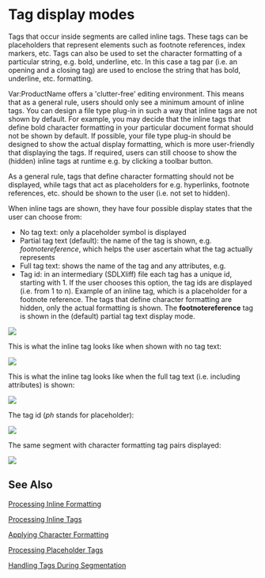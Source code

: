 Tag display modes
=====
Tags that occur inside segments are called inline tags. These tags can be placeholders that represent elements such as footnote references, index markers, etc. Tags can also be used to set the character formatting of a particular string, e.g. bold, underline, etc. In this case a tag par (i.e. an opening and a closing tag) are used to enclose the string that has bold, underline, etc. formatting.

 Var:ProductName offers a 'clutter-free' editing environment. This means that as a general rule, users should only see a minimum amount of inline tags. You can design a file type plug-in in such a way that inline tags are not shown by default. For example, you may decide that the inline tags that define bold character formatting in your particular document format should not be shown by default. If possible, your file type plug-in should be designed to show the actual display formatting, which is more user-friendly that displaying the tags. If required, users can still choose to show the (hidden) inline tags at runtime e.g. by clicking a toolbar button.

As a general rule, tags that define character formatting should not be displayed, while tags that act as placeholders for e.g. hyperlinks, footnote references, etc. should be shown to the user (i.e. not set to hidden).

When inline tags are shown, they have four possible display states that the user can choose from:

* No tag text: only a placeholder symbol is displayed
* Partial tag text (default): the name of the tag is shown, e.g. *footnotereference*, which helps the user ascertain what the tag actually represents
* Full tag text: shows the name of the tag and any attributes, e.g. *<footnotereference font='Arial'>*
* Tag id: in an intermediary (SDLXliff) file each tag has a unique id, starting with 1. If the user chooses this option, the tag ids are displayed (i.e. from 1 to n).
Example of an inline tag, which is a placeholder for a footnote reference. The tags that define character formatting are hidden, only the actual formatting is shown. The **footnotereference** tag is shown in the (default) partial tag text display mode.

<img style="display:block; " src="images/Tag01.jpg"/>

This is what the inline tag looks like when shown with no tag text:

<img style="display:block; " src="images/Tag02.jpg"/>


This is what the inline tag looks like when the full tag text (i.e. including attributes) is shown:

<img style="display:block; " src="images/Tag03.jpg"/>

The tag id (*ph* stands for placeholder):

<img style="display:block; " src="images/Tag04.jpg"/>


The same segment with character formatting tag pairs displayed:

<img style="display:block; " src="images/Tag05.jpg"/>

See Also
-----------
[Processing Inline Formatting](processing_inline_formatting.md)

[Processing Inline Tags](processing_inline_tags.md)

[Applying Character Formatting](applying_character_formatting.md)

[Processing Placeholder Tags](processing_placeholder_tags.md)

[Handling Tags During Segmentation](handling_tags_during_segmentation.md)
